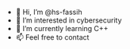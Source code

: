 - 👋 Hi, I’m @hs-fassih
- 👀 I’m interested in cybersecurity
- 🌱 I’m currently learning C++
- 📫 Feel free to contact

<!---Being a beginner, I am currently in the pricess of learning. While doing this, I opt to share some of the projects I've made.
--->
